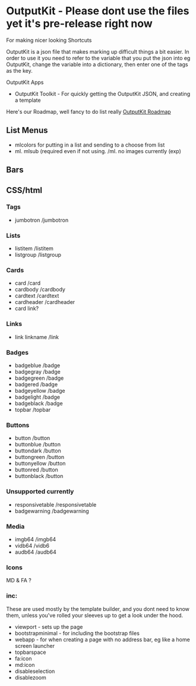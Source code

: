 # OutputKit - Please dont use the files yet it's pre-release right now
For making nicer looking Shortcuts

OutputKit is a json file that makes marking up difficult things a bit easier. In order to use it you need to refer to the variable that you put the json into eg OutputKit, change the variable into a dictionary, then enter one of the tags as the key.

OutputKit Apps
- OutputKit Toolkit - For quickly getting the OutputKit JSON, and creating a template

Here's our Roadmap, well fancy to do list really
[OutputKit Roadmap](https://trello.com/b/tKVsvzdc/outputkit)



## List Menus

- mlcolors for putting in a list and sending to a choose from list
- ml.   mlsub (required even if not using.  /ml. no images currently (exp)

## Bars


## CSS/html
### Tags
- jumbotron    /jumbotron

### Lists
- listitem    /listitem
- listgroup   /listgroup

### Cards
- card      /card
- cardbody   /cardbody
- cardtext   /cardtext
- cardheader   /cardheader
- card link?

### Links
- link    linkname   /link 

### Badges
- badgeblue    /badge
- badgegray     /badge
- badgegreen   /badge
- badgered      /badge
- badgeyellow    /badge
- badgelight     /badge
- badgeblack    /badge
- topbar   /topbar

### Buttons
- button /button
- buttonblue  /button
- buttondark     /button
- buttongreen  /button
- buttonyellow    /button
- buttonred    /button 
- buttonblack  /button

### Unsupported currently
- responsivetable    /responsivetable
- badgewarning    /badgewarning

### Media
- imgb64  /imgb64
- vidb64  /vidb6
- audb64  /audb64

### Icons
MD & FA ?

### inc:
These are used mostly by the template builder, and you dont need to know them, unless you've rolled your sleeves up to get a look under the hood.
- viewport - sets up the page
- bootstrapminimal - for including the bootstrap files
- webapp - for when creating a page with no address bar, eg like a home screen launcher
- topbarspace
- fa:icon
- md:icon
- disableselection
- disablezoom
